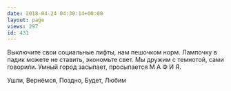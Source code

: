 ```yaml
---
date: 2018-04-24 04:30:14+00:00
layout: page
views: 297
id: 431
---
```


Выключите свои социальные лифты, нам пешочком норм. 
Лампочку в падик можете не ставить, экономьте свет. Мы дружим с темнотой, сами говорили.
Умный город засыпает, просыпается М А Ф И Я.

Ушли, Вернёмся, Поздно, Будет, Любим


